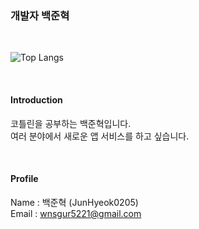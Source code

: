 ### 개발자 백준혁
<!--
- 🔭 I’m currently working on ...
- 🌱 I’m currently learning ...
- 👯 I’m looking to collaborate on ...
- 🤔 I’m looking for help with ...
- 💬 Ask me about ...
- 📫 How to reach me: ...
- 😄 Pronouns: ...
- ⚡ Fun fact: ...
-->

<br>

<!--
<h3 align="left">Languages and Tools:</h3>
<p align="left"> <a href="https://kotlinlang.org" target="_blank" rel="noreferrer"> <img src="https://www.vectorlogo.zone/logos/kotlinlang/kotlinlang-icon.svg" alt="kotlin" width=20" height=20"/> </a> <a href="https://www.sqlite.org/" target="_blank" rel="noreferrer"> <img src="https://www.vectorlogo.zone/logos/sqlite/sqlite-icon.svg" alt="sqlite" width="20" height="20"/> </a> </p>
-->


![Top Langs](https://github-readme-stats.vercel.app/api/top-langs/?username=JunHyeok0205&layout=compact&theme=demo)

<br>

#### Introduction
코틀린을 공부하는 백준혁입니다.    
여러 분야에서 새로운 앱 서비스를 하고 싶습니다.

<br>

#### Profile
Name : 백준혁 (JunHyeok0205)    
Email : wnsgur5221@gmail.com
